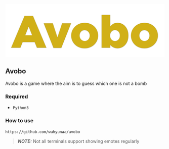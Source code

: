 ![avobo](https://github.com/Wahyunaa/avobo/blob/main/zNf_assets/avobo.png)

## Avobo
Avobo is a game where the aim is to guess which one is not a bomb</p>


### Required
  - `Python3`
### How to use
  ```https://github.com/wahyunaa/avobo```

> **_NOTE:_** Not all terminals support showing emotes regularly
